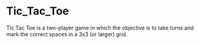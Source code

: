 # Tic_Tac_Toe
Tic Tac Toe is a two-player game in which the objective is to take turns and mark the correct spaces in a 3x3 (or larger) grid.
